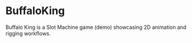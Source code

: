 # BuffaloKing
Buffalo King is a Slot Machine game (demo) showcasing 2D animation and rigging workflows.

